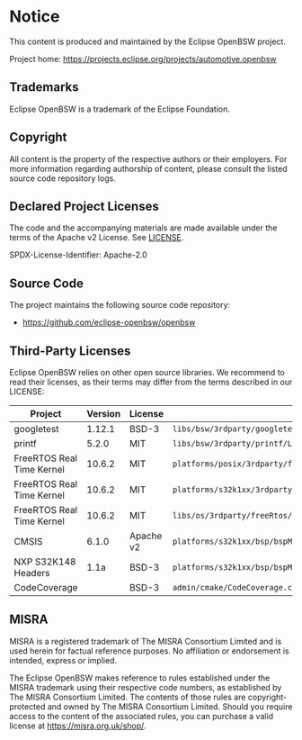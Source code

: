 # Notice

This content is produced and maintained by the Eclipse OpenBSW project.

Project home: https://projects.eclipse.org/projects/automotive.openbsw

## Trademarks

Eclipse OpenBSW is a trademark of the Eclipse Foundation.

## Copyright

All content is the property of the respective authors or their employers.
For more information regarding authorship of content, please consult the
listed source code repository logs.

## Declared Project Licenses

The code and the accompanying materials are made available under the terms
of the Apache v2 License. See [LICENSE](LICENSE).

SPDX-License-Identifier: Apache-2.0

## Source Code

The project maintains the following source code repository:

 * https://github.com/eclipse-openbsw/openbsw

## Third-Party Licenses

Eclipse OpenBSW relies on other open source libraries.
We recommend to read their licenses, as their terms may differ from the terms described in our LICENSE:

| Project                   | Version | License   | Path                                                                 |
|---------------------------|---------|-----------|----------------------------------------------------------------------|
| googletest                | 1.12.1  | BSD-3     | ``libs/bsw/3rdparty/googletest/LICENSE``                             |
| printf                    | 5.2.0   | MIT       | ``libs/bsw/3rdparty/printf/LICENSE``                                 |
| FreeRTOS Real Time Kernel | 10.6.2  | MIT       | ``platforms/posix/3rdparty/freeRtosPosix/LICENSE.md``                |
| FreeRTOS Real Time Kernel | 10.6.2  | MIT       | ``platforms/s32k1xx/3rdparty/freertos_cm4_sysTick/LICENSE.md``       |
| FreeRTOS Real Time Kernel | 10.6.2  | MIT       | ``libs/os/3rdparty/freeRtos/LICENSE.md``                             |
| CMSIS                     | 6.1.0   | Apache v2 | ``platforms/s32k1xx/bsp/bspMcu/include/3rdparty/cmsis/LICENSE``      |
| NXP S32K148 Headers       | 1.1a    | BSD-3     | ``platforms/s32k1xx/bsp/bspMcu/include/3rdparty/nxp``                |
| CodeCoverage              |         | BSD-3     | ``admin/cmake/CodeCoverage.cmake``                                   |

## MISRA

MISRA is a registered trademark of The MISRA Consortium Limited and is used herein for factual reference purposes.
No affiliation or endorsement is intended, express or implied.

The Eclipse OpenBSW makes reference to rules established under the MISRA trademark using their respective code numbers, as established by The MISRA Consortium Limited.
The contents of those rules are copyright-protected and owned by The MISRA Consortium Limited.
Should you require access to the content of the associated rules, you can purchase a valid license at https://misra.org.uk/shop/.
